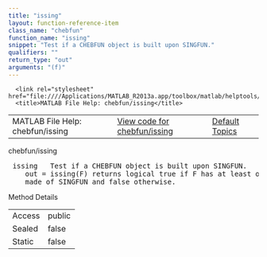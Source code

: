 ```yaml
---
title: "issing"
layout: function-reference-item
class_name: "chebfun"
function_name: "issing"
snippet: "Test if a CHEBFUN object is built upon SINGFUN."
qualifiers: ""
return_type: "out"
arguments: "(f)"
---
```


<html>
   <head>
      <meta http-equiv="Content-Type" content="text/html; charset=utf-8">
   
      <link rel="stylesheet" href="file:////Applications/MATLAB_R2013a.app/toolbox/matlab/helptools/private/helpwin.css">
      <title>MATLAB File Help: chebfun/issing</title>
   </head>
   <body>
      <!--Single-page help-->
      <table border="0" cellspacing="0" width="100%">
         <tr class="subheader">
            <td class="headertitle">MATLAB File Help: chebfun/issing</td>
            <td class="subheader-left"><a href="matlab:edit chebfun/issing">View code for chebfun/issing</a></td>
            <td class="subheader-right"><a href="matlab:helpwin">Default Topics</a></td>
         </tr>
      </table>
      <div class="title">chebfun/issing</div>
      <div class="helptext"><pre><!--helptext --> <span class="helptopic">issing</span>   Test if a CHEBFUN object is built upon SINGFUN.
    out = <span class="helptopic">issing</span>(F) returns logical true if F has at least one FUN which is 
    made of SINGFUN and false otherwise.</pre></div><!--after help -->
      <!--Method-->
      <div class="sectiontitle">Method Details</div>
      <table class="class-details">
         <tr>
            <td class="class-detail-label">Access</td>
            <td>public</td>
         </tr>
         <tr>
            <td class="class-detail-label">Sealed</td>
            <td>false</td>
         </tr>
         <tr>
            <td class="class-detail-label">Static</td>
            <td>false</td>
         </tr>
      </table>
   </body>
</html>
